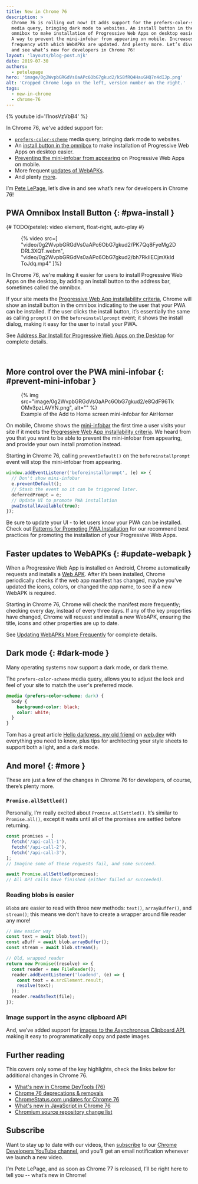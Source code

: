 ```yaml
---
title: New in Chrome 76
description: >
  Chrome 76 is rolling out now! It adds support for the prefers-color-scheme
  media query, bringing dark mode to websites. An install button in the
  omnibox to make installation of Progressive Web Apps on desktop easier.
  A way to prevent the mini-infobar from appearing on mobile. Increases the
  frequency with which WebAPKs are updated. And plenty more. Let’s dive in
  and see what’s new for developers in Chrome 76!
layout: 'layouts/blog-post.njk'
date: 2019-07-30
authors:
  - petelepage
hero: 'image/0g2WvpbGRGdVs0aAPc6ObG7gkud2/kS8fRQ4HauGHQ7n4dIJp.png'
alt: 'Cropped Chrome logo on the left, version number on the right.'
tags:
  - new-in-chrome
  - chrome-76
---
```


{% youtube id='I1nosVzVbB4' %}

In Chrome 76, we've added support for:

* [`prefers-color-scheme`](#dark-mode) media query, bringing dark mode to
  websites.
* An [install button in the omnibox](#pwa-install) to make installation of
  Progressive Web Apps on desktop easier.
* [Preventing the mini-infobar from appearing](#prevent-mini-infobar) on
  Progressive Web Apps on mobile.
* More frequent [updates of WebAPKs](#update-webapk).
* And plenty [more](#more).

I’m [Pete LePage](https://twitter.com/petele), let’s dive in and see
what’s new for developers in Chrome 76!

## PWA Omnibox Install Button {: #pwa-install }

{# TODO(petele): video element, float-right, auto-play #}
<figure class="float-right">
{% video src=[
  "video/0g2WvpbGRGdVs0aAPc6ObG7gkud2/PK7Qq8FyeMg2DDRL3XQT.webm",
  "video/0g2WvpbGRGdVs0aAPc6ObG7gkud2/bh7RkIIECjmXkIdToJdq.mp4"
]%}
</figure>

In Chrome 76, we're making it easier for users to install Progressive Web Apps
on the desktop, by adding an install button to the address bar, sometimes
called the omnibox.

If your site meets the
[Progressive Web App installability criteria][pwa-install-criteria], Chrome
will show an install button in the omnibox indicating to the user that your
PWA can be installed. If the user clicks the install button, it’s essentially
the same as calling `prompt()` on the `beforeinstallprompt` event;
it shows the install dialog, making it easy for the user to install your PWA.

See [Address Bar Install for Progressive Web Apps on the Desktop][pwa-install]
for complete details.

[pwa-install-criteria]: https://developers.google.com/web/fundamentals/app-install-banners/#criteria
[pwa-install]: https://developers.google.com/web/updates/2019/06/pwa-install-addressbar

<br style="clear:both;">

## More control over the PWA mini-infobar {: #prevent-mini-infobar }

<figure class="float-right">
  {% img src="image/0g2WvpbGRGdVs0aAPc6ObG7gkud2/e8QdF96TkOMv3pzLAVYN.png", alt="" %}
  <figcaption>
    Example of the Add to Home screen mini-infobar for AirHorner
  </figcaption>
</figure>

On mobile, Chrome shows the [mini-infobar][mini-infobar] the first time a user visits your
site if it meets the [Progressive Web App installability criteria][pwa-install-criteria].
We heard from you that you want to be able to prevent the mini-infobar from
appearing, and provide your own install promotion instead.

Starting in Chrome 76, calling `preventDefault()` on the `beforeinstallprompt`
event will stop the mini-infobar from appearing.

```js
window.addEventListener('beforeinstallprompt', (e) => {
  // Don't show mini-infobar
  e.preventDefault();
  // Stash the event so it can be triggered later.
  deferredPrompt = e;
  // Update UI to promote PWA installation
  pwaInstallAvailable(true);
});
```

Be sure to update your UI - to let users know your PWA can be installed.
Check out [Patterns for Promoting PWA Installation][patterns-mobile] for
our recommend best practices for promoting the installation of your
Progressive Web Apps.

[patterns-mobile]: https://developers.google.com/web/fundamentals/app-install-banners/promoting-install-mobile
[mini-infobar]: https://developers.google.com/web/fundamentals/app-install-banners/#mini-info-bar

## Faster updates to WebAPKs {: #update-webapk }

When a Progressive Web App is installed on Android, Chrome automatically
requests and installs a [Web APK][web-apk]. After it’s been installed,
Chrome periodically checks if the web app manifest has changed,
maybe you’ve updated the icons, colors, or changed the app name, to see if
a new WebAPK is required.

Starting in Chrome 76, Chrome will check the manifest more frequently;
checking every day, instead of every three days. If any of the key properties
have changed, Chrome will request and install a new WebAPK, ensuring the
title, icons and other properties are up to date.

See [Updating WebAPKs More Frequently][updating-webapk] for complete details.

[web-apk]: https://developers.google.com/web/fundamentals/integration/webapks
[updating-webapk]: https://developers.google.com/web/updates/2019/06/webapk-update-frequency

## Dark mode {: #dark-mode }

Many operating systems now support a dark mode, or dark theme.

The `prefers-color-scheme` media query, allows you to adjust the look and feel
of your site to match the user's preferred mode.

```css
@media (prefers-color-scheme: dark) {
  body {
    background-color: black;
    color: white;
  }
}
```

Tom has a great article [Hello darkness, my old friend][dark-article] on
[web.dev](https://web.dev/blog/) with everything you need to know, plus tips
for architecting your style sheets to support both a light,
and a dark mode.

[dark-article]: https://web.dev/prefers-color-scheme/

## And more! {: #more }

These are just a few of the changes in Chrome 76 for developers, of course,
there’s plenty more.

### `Promise.allSettled()`

Personally, I’m really excited about `Promise.allSettled()`. It’s similar to
`Promise.all()`, except it waits until all of the promises are settled before
returning.

```js
const promises = [
  fetch('/api-call-1'),
  fetch('/api-call-2'),
  fetch('/api-call-3'),
];
// Imagine some of these requests fail, and some succeed.

await Promise.allSettled(promises);
// All API calls have finished (either failed or succeeded).
```

### Reading blobs is easier

`Blob`s are easier to read with three new methods: `text()`, `arrayBuffer()`,
and `stream()`; this means we don’t have to create a wrapper around file
reader any more!

```js
// New easier way
const text = await blob.text();
const aBuff = await blob.arrayBuffer();
const stream = await blob.stream();

// Old, wrapped reader
return new Promise((resolve) => {
  const reader = new FileReader();
  reader.addEventListener('loadend', (e) => {
    const text = e.srcElement.result;
    resolve(text);
  });
  reader.readAsText(file);
});
```

### Image support in the async clipboard API

And, we’ve added support for
[images to the Asynchronous Clipboard API][img-async-clipboard], making it
easy to programmatically copy and paste images.

[img-async-clipboard]: https://developers.google.com/web/updates/2019/07/image-support-for-async-clipboard

## Further reading

This covers only some of the key highlights, check the links below for
additional changes in Chrome 76.

* [What's new in Chrome DevTools (76)](https://developers.google.com/web/updates/2019/05/devtools)
* [Chrome 76 deprecations & removals](https://developers.google.com/web/updates/2019/06/chrome-76-deps-rems)
* [ChromeStatus.com updates for Chrome 76](https://www.chromestatus.com/features#milestone%3D76)
* [What's new in JavaScript in Chrome 76](https://v8.dev/blog/v8-release-76)
* [Chromium source repository change list](https://chromium.googlesource.com/chromium/src/+log/75.0.3770.67..76.0.3809.88)

## Subscribe

Want to stay up to date with our videos, then [subscribe](https://goo.gl/6FP1a5)
to our [Chrome Developers YouTube channel](https://www.youtube.com/user/ChromeDevelopers/),
and you’ll get an email notification whenever we launch a new video.

I’m Pete LePage, and as soon as Chrome 77 is released, I’ll be right
here to tell you -- what’s new in Chrome!
